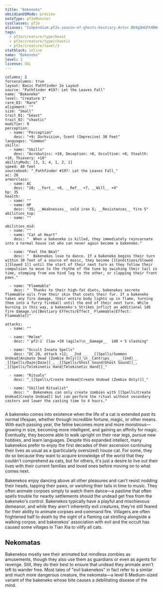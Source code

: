 ```yaml
---
title: "Bakeneko"
obsidianUIMode: preview
noteType: pf2eMonster
cssClasses: pf2e
aliases: "Compendium.pf2e.season-of-ghosts-bestiary.Actor.BK4gQmGPX4BW4hyb" 
tags:
  - pf2e/creature/type/beast
  - pf2e/creature/type/chaotic
  - pf2e/creature/level/3
statblock: inline
name: "Bakeneko"
level: 3
license: OGL
---
```


```statblock
columns: 2
forcecolumns: true
layout: Basic Pathfinder 2e Layout
source: "Pathfinder #197: Let the Leaves Fall"
name: "Bakeneko"
level: "Creature 3"
rare_03: "Rare"
alignment: ""
size: "Small"
trait_01: "beast"
trait_02: "chaotic"
modifier: 9
perception:
  - name: "Perception"
    desc: "+9; Darkvision, Scent (Imprecise) 30 Feet"
languages: "Common"
skills:
  - name: "Skills"
    desc: "Acrobatics: +10, Deception: +8, Occultism: +8, Stealth: +10, Thievery: +10"
abilityMods: [3, 3, 4, 1, 2, 1]
speed: 40 feet
sourcebook: "_Pathfinder #197: Let the Leaves Fall_"
ac: 20
armorclass:
  - name: AC
    desc: "20; __Fort__ +8, __Ref__ +7, __Will__ +4"
hp: 35
health:
  - name: ""
  - name: HP
    desc: "35; __Weaknesses__ cold iron 5; __Resistances__ fire 5"
abilities_top:
  - name: ""

abilities_mid:
  - name: ""
  - name: "Cat at Heart"
    desc: "  When a bakeneko is killed, they immediately reincarnate into a normal house cat who can never again become a bakeneko."

  - name: "Feel the Beat"
    desc: "  Bakenekos love to dance. If a bakeneko begins their turn within 30 feet of a source of music, they become [[Conditions/Slowed 1|Slowed 1]] until the start of their next turn as they follow their compulsion to move to the rhythm of the tune by swishing their tail in time, stomping from one hind leg to the other, or clapping their front paws."

  - name: "Flammable"
    desc: "  Thanks to their high-fat diets, bakenekos secrete flammable oils from their skin that coats their fur. If a bakeneko takes any fire damage, their entire body lights up in flame, turning them into a furry fireball until the end of their next turn. While burning in this way, a bakeneko's Strikes inflict an additional 1d6 fire damage.\n[[Bestiary Effects/Effect_ Flammable|Effect: Flammable]]"

attacks:
  - name: ""

  - name: "Melee"
    desc: "`pf2:1` Claw +10 (agile)\n__Damage__  1d8 + 5 slashing"

  - name: "Occult Innate Spells"
    desc: "DC 20, attack +12; __2nd __  _[[Spells/Summon Undead|Animate Dead (Zombie Only)]]_\n__Cantrips__  __(2nd)__ _[[Spells/Daze|Daze]]_, _[[Spells/Ghost Sound|Ghost Sound]]_, _[[Spells/Telekinetic Hand|Telekinetic Hand]]_"

  - name: "Rituals"
    desc: "_[[Spells/Create Undead|Create Undead (Zombie Only)]]_"

  - name: "Skilled Ritualist"
    desc: "  Bakenekos can only create zombies with [[Spells/Create Undead|Create Undead]] but can perform the ritual without secondary casters and lower the casting time to 4 hours."
 
```



A bakeneko comes into existence when the life of a cat is extended past its normal lifespan, whether through incredible fortune, magic, or other means. With each passing year, the feline becomes more and more monstrous—growing in size, becoming more intelligent, and gaining an affinity for magic. Eventually, they become able to walk upright on their rear legs, pursue new hobbies, and learn languages. Despite this expanded intellect, many bakenekos prefer to enjoy the first decades of their ascension continuing their lives as usual as a (particularly oversized) house cat. For some, they do so because they want to acquire knowledge of the world that they couldn't comprehend as cats, but for others, it's just a desire to live out their lives with their current families and loved ones before moving on to what comes next.

Bakenekos enjoy dancing above all other pleasures and can't resist nodding their heads, tapping their paws, or swishing their tails in time to music. They often animate corpses simply to watch them dance—a pastime that often spells trouble for nearby settlements should the undead get free from the bakeneko's control. Bakenekos typically have a playful and mischievous demeanor, and while they aren't inherently evil creatures, they're still feared for their ability to animate corpses and command fire. Villagers are often frightened half to death by the sight of a flaming cat strolling alongside a walking corpse, and bakenekos' association with evil and the occult has caused some villages in Tian Xia to vilify all cats.

## Nekomatas

Bakenekos mostly see their animated but mindless zombies as amusements, though they also use them as guardians or even as agents for revenge. Still, they do their best to ensure that undead they animate aren't left to wander free. Most tales of "evil bakenekos" in fact refer to a similar and much more dangerous creature, the nekomata—a level 6 Medium-sized variant of the bakeneko whose bite causes a debilitating disease of the mind.

